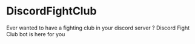# DiscordFightClub
Ever wanted to have a fighting club in your discord server ? Discord Fight Club bot is here for you

